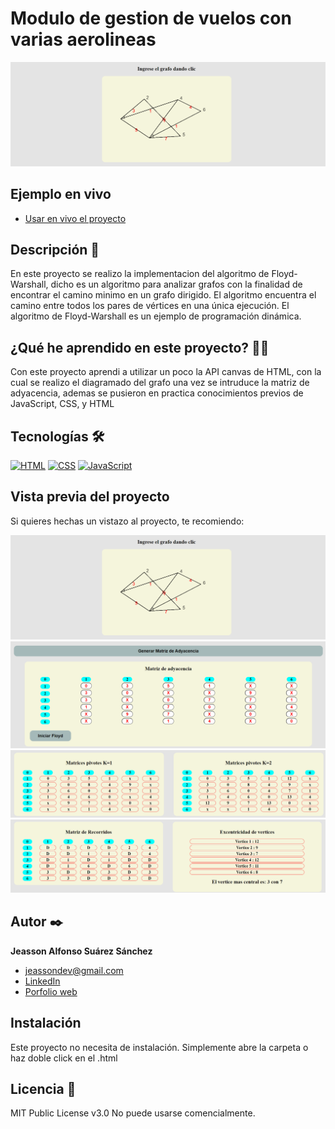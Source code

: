 # Modulo de gestion de vuelos con varias aerolineas
![Imagen del proyecto](https://github.com/JeassonSuarez/AlgoritmoDeFloyd-Warshall/blob/main/imagenes/grafo%20pintado.png?raw=true)

## Ejemplo en vivo
- [Usar en vivo el proyecto](https://jeassonsuarez.github.io/AlgoritmoDeFloyd-Warshall/)

## Descripción 📑

En este proyecto se realizo la implementacion del algoritmo de Floyd-Warshall, dicho es un algoritmo para analizar grafos con la finalidad de encontrar el camino minimo en un grafo dirigido. El algoritmo encuentra el camino entre todos los pares de vértices en una única ejecución. El algoritmo de Floyd-Warshall es un ejemplo de programación dinámica.

## ¿Qué he aprendido en este proyecto? 🙇🏻 

Con este proyecto aprendi a utilizar un poco la API canvas de HTML, con la cual se realizo el diagramado del grafo una vez se intruduce la matriz de adyacencia, ademas se pusieron en practica conocimientos previos de JavaScript, CSS, y HTML

## Tecnologías 🛠
<!-- Iconos sacados de: https://github.com/hendrasob/badges/blob/master/README.md y https://github.com/alexandresanlim/Badges4-README.md-Profile -->
[![HTML](https://img.shields.io/badge/HTML5-E34F26?style=for-the-badge&logo=html5&logoColor=white)](https://es.wikipedia.org/wiki/HTML5)
[![CSS](https://img.shields.io/badge/CSS3-1572B6?style=for-the-badge&logo=css3&logoColor=white)](https://es.wikipedia.org/wiki/CSS)
[![JavaScript](https://img.shields.io/badge/JavaScript-F7DF1E?style=for-the-badge&logo=javascript&logoColor=black)](https://es.wikipedia.org/wiki/JavaScript)


## Vista previa del proyecto
Si quieres hechas un vistazo al proyecto, te recomiendo:

![Captura del proyecto](https://github.com/JeassonSuarez/AlgoritmoDeFloyd-Warshall/blob/main/imagenes/grafo%20pintado.png?raw=true)
![Captura del proyecto](https://github.com/JeassonSuarez/AlgoritmoDeFloyd-Warshall/blob/main/imagenes/adyacencia.png?raw=true)
![Captura del proyecto](https://github.com/JeassonSuarez/AlgoritmoDeFloyd-Warshall/blob/main/imagenes/pivotes.png?raw=true)
![Captura del proyecto](https://github.com/JeassonSuarez/AlgoritmoDeFloyd-Warshall/blob/main/imagenes/recorridos-excenticidad.png?raw=true)

## Autor ✒️
**Jeasson Alfonso Suárez Sánchez**

* [jeassondev@gmail.com](jeassondev@gmail.com)
* [LinkedIn](www.linkedin.com/in/jeassonsuarez)
* [Porfolio web](https://jeassonsuarez.github.io/Portafolio/)

## Instalación 
Este proyecto no necesita de instalación. Simplemente abre la carpeta o haz doble click en el .html
  
## Licencia 📄
MIT Public License v3.0
No puede usarse comencialmente.
